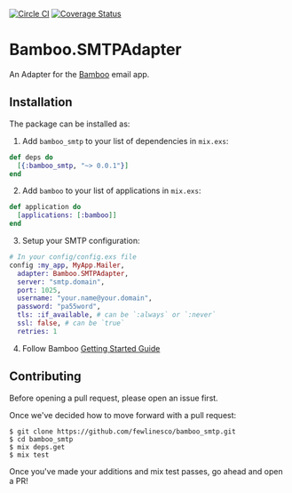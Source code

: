 [![Circle CI](https://circleci.com/gh/fewlinesco/bamboo_smtp.svg?style=svg)](https://circleci.com/gh/fewlinesco/bamboo_smtp)
[![Coverage Status](https://coveralls.io/repos/github/fewlinesco/bamboo_smtp/badge.svg?branch=master)](https://coveralls.io/github/fewlinesco/bamboo_smtp?branch=master)

# Bamboo.SMTPAdapter

An Adapter for the [Bamboo](https://github.com/thoughtbot/bamboo) email app.

## Installation

The package can be installed as:

1. Add `bamboo_smtp` to your list of dependencies in `mix.exs`:

  ```elixir
  def deps do
    [{:bamboo_smtp, "~> 0.0.1"}]
  end
  ```

2. Add `bamboo` to your list of applications in `mix.exs`:

  ```elixir
  def application do
    [applications: [:bamboo]]
  end
  ```

3. Setup your SMTP configuration:

  ```elixir
  # In your config/config.exs file
  config :my_app, MyApp.Mailer,
    adapter: Bamboo.SMTPAdapter,
    server: "smtp.domain",
    port: 1025,
    username: "your.name@your.domain",
    password: "pa55word",
    tls: :if_available, # can be `:always` or `:never`
    ssl: false, # can be `true`
    retries: 1
  ```

4. Follow Bamboo [Getting Started Guide](https://github.com/thoughtbot/bamboo#getting-started)

## Contributing

Before opening a pull request, please open an issue first.

Once we've decided how to move forward with a pull request:

```
$ git clone https://github.com/fewlinesco/bamboo_smtp.git
$ cd bamboo_smtp
$ mix deps.get
$ mix test
```

Once you've made your additions and mix test passes, go ahead and open a PR!
